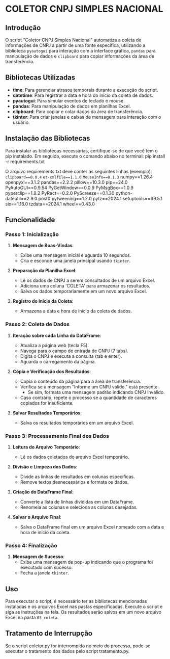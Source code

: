 # COLETOR CNPJ SIMPLES NACIONAL

## Introdução

O script "Coletor CNPJ Simples Nacional" automatiza a coleta de informações de CNPJ a partir de uma fonte específica, utilizando a biblioteca `pyautogui` para interação com a interface gráfica, `pandas` para manipulação de dados e `clipboard` para copiar informações da área de transferência.

## Bibliotecas Utilizadas

- **time**: Para gerenciar atrasos temporais durante a execução do script.
- **datetime**: Para registrar a data e hora do início da coleta de dados.
- **pyautogui**: Para simular eventos de teclado e mouse.
- **pandas**: Para manipulação de dados em planilhas Excel.
- **clipboard**: Para copiar e colar dados da área de transferência.
- **tkinter**: Para criar janelas e caixas de mensagem para interação com o usuário.

## Instalação das Bibliotecas

Para instalar as bibliotecas necessárias, certifique-se de que você tem o pip instalado. Em seguida, execute o comando abaixo no terminal:
pip install -r requirements.txt

O arquivo requirements.txt deve conter as seguintes linhas (exemplo):
`clipboard==0.0.4`
`et-xmlfile==1.1.0`
`MouseInfo==0.1.3`
numpy==1.26.4
openpyxl==3.1.2
pandas==2.2.2
pillow==10.3.0
pip==24.0
PyAutoGUI==0.9.54
PyGetWindow==0.0.9
PyMsgBox==1.0.9
pyperclip==1.8.2
PyRect==0.2.0
PyScreeze==0.1.30
python-dateutil==2.9.0.post0
pytweening==1.2.0
pytz==2024.1
setuptools==69.5.1
six==1.16.0
tzdata==2024.1
wheel==0.43.0

## Funcionalidade

### Passo 1: Inicialização

1. **Mensagem de Boas-Vindas**:
   - Exibe uma mensagem inicial e aguarda 10 segundos.
   - Cria e esconde uma janela principal usando `tkinter`.

2. **Preparação da Planilha Excel**:
   - Lê os dados de CNPJ a serem consultados de um arquivo Excel.
   - Adiciona uma coluna 'COLETA' para armazenar os resultados.
   - Salva os dados temporariamente em um novo arquivo Excel.

3. **Registro do Início da Coleta**:
   - Armazena a data e hora de início da coleta de dados.

### Passo 2: Coleta de Dados

1. **Iteração sobre cada Linha do DataFrame**:
   - Atualiza a página web (tecla F5).
   - Navega para o campo de entrada de CNPJ (7 tabs).
   - Digita o CNPJ e executa a consulta (tab e enter).
   - Aguarda o carregamento da página.

2. **Cópia e Verificação dos Resultados**:
   - Copia o conteúdo da página para a área de transferência.
   - Verifica se a mensagem "Informe um CNPJ válido." está presente:
     - Se sim, formata uma mensagem padrão indicando CNPJ inválido.
   - Caso contrário, repete o processo se a quantidade de caracteres copiados for insuficiente.

3. **Salvar Resultados Temporários**:
   - Salva os resultados temporários em um arquivo Excel.

### Passo 3: Processamento Final dos Dados

1. **Leitura do Arquivo Temporário**:
   - Lê os dados coletados do arquivo Excel temporário.

2. **Divisão e Limpeza dos Dados**:
   - Divide as linhas de resultados em colunas específicas.
   - Remove textos desnecessários e formata os dados.

3. **Criação do DataFrame Final**:
   - Converte a lista de linhas divididas em um DataFrame.
   - Renomeia as colunas e seleciona as colunas desejadas.

4. **Salvar o Arquivo Final**:
   - Salva o DataFrame final em um arquivo Excel nomeado com a data e hora de início da coleta.

### Passo 4: Finalização

1. **Mensagem de Sucesso**:
   - Exibe uma mensagem de pop-up indicando que o programa foi executado com sucesso.
   - Fecha a janela `tkinter`.

## Uso

Para executar o script, é necessário ter as bibliotecas mencionadas instaladas e os arquivos Excel nas pastas especificadas. Execute o script e siga as instruções na tela. Os resultados serão salvos em um novo arquivo Excel na pasta `03_coleta`.

## Tratamento de Interrupção

Se o script coletor.py for interrompido no meio do processo, pode-se executar o tratamento dos dados pelo script tratamento.py.